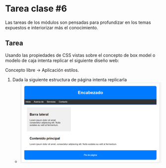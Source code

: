 # Tarea clase #6

Las tareas de los módulos son pensadas para profundizar en los temas expuestos e interiorizar más el conocimiento.

## Tarea

Usando las propiedades de CSS vistas sobre el concepto de box model o modelo de caja intenta replicar el siguiente diseño web:   

Concepto libre → Aplicación estilos.

1. Dada la siguiente estructura de página intenta replicarla 
   - ![tarea1](./resources/tarea.png)